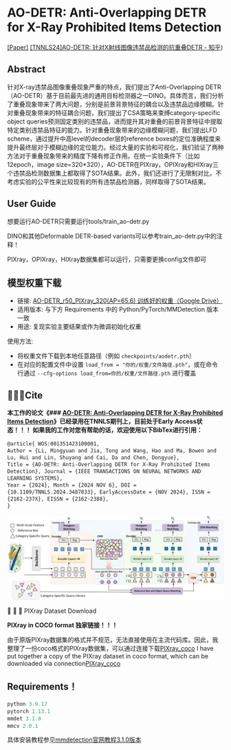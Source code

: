 # **AO-DETR: Anti-Overlapping DETR for X-Ray Prohibited Items Detection**

[[Paper]](https://ieeexplore.ieee.org/document/10746383/)
[[TNNLS24]AO-DETR: 针对X射线图像违禁品检测的抗重叠DETR - 知乎](https://zhuanlan.zhihu.com/p/5403273899))

## Abstract

针对X-ray违禁品图像重叠现象严重的特点，我们提出了Anti-Overlapping DETR （AO-DETR）基于目前最先进的通用目标检测器之一DINO。具体而言，我们分析了重叠现象带来了两大问题，分别是前景背景特征的耦合以及违禁品边缘模糊。针对重叠现象带来的特征耦合问题，我们提出了CSA策略来束缚category-specific object queries预测固定类别的违禁品，进而提升其对重叠的前景背景特征中提取特定类别违禁品特征的能力。针对重叠现象带来的边缘模糊问题，我们提出LFD scheme，通过提升中高level的decoder层的reference boxes的定位准确程度来提升最终层对于模糊边缘的定位能力。经过大量的实验和可视化，我们验证了两种方法对于重叠现象带来的精度下降有修正作用。在统一实验条件下（比如12epoch，image size=320*320），AO-DETR在PIXray，OPIXray和HIXray三个违禁品检测数据集上都取得了SOTA结果。此外，我们还进行了无限制对比，不考虑实验的公平性来比较现有的所有违禁品检测器，同样取得了SOTA结果。

## User Guide

想要运行AO-DETR只需要运行tools/train_ao-detr.py

DINO和其他Deformable DETR-based variants可以参考train_ao-detr.py中的注释！

PIXray，OPIXray，HIXray数据集都可以运行，只需要更换config文件即可

## 模型权重下载

- 链接: [AO-DETR_r50_PIXray_320(AP=65.6) 训练好的权重（Google Drive）](https://drive.google.com/file/d/1zmkMCqTZ4BqtqH1RBSpdhnK6x0DDRExk/view?usp=sharing)
- 适用版本: 与下方 Requirements 中的 Python/PyTorch/MMDetection 版本一致
- 用途: 复现实验主要结果或作为微调初始化权重

使用方法:
- 将权重文件下载到本地任意路径（例如 `checkpoints/aodetr.pth`）
- 在对应的配置文件中设置 `load_from = "你的/权重/文件路径.pth"`，或在命令行通过 `--cfg-options load_from=你的/权重/文件路径.pth` 进行覆盖


## 🎉️🎉️🎉️Cite

**本工作的论文《### [AO-DETR: Anti-Overlapping DETR for X-Ray Prohibited Items Detection](https://ieeexplore.ieee.org/document/10746383/)》已经录用在TNNLS期刊上，目前处于Early Access状态！！！
如果我的工作对您有帮助的话，欢迎使用以下BibTex进行引用：**

```
@article{ WOS:001351423100001, 
Author = {Li, Mingyuan and Jia, Tong and Wang, Hao and Ma, Bowen and Lu, Hui and Lin, Shuyang and Cai, Da and Chen, Dongyue}, 
Title = {AO-DETR: Anti-Overlapping DETR for X-Ray Prohibited Items Detection}, Journal = {IEEE TRANSACTIONS ON NEURAL NETWORKS AND LEARNING SYSTEMS}, 
Year = {2024}, Month = {2024 NOV 6}, DOI = {10.1109/TNNLS.2024.3487833}, EarlyAccessDate = {NOV 2024}, ISSN = {2162-237X}, EISSN = {2162-2388},
}
```

![architecture.jpg](./assets/1733723772081-architecture.jpg)

🚀️ 🚀️ 🚀️ PIXray Dataset Download

**PIXray in COCO format 独家链接！！！**

由于原版PIXray数据集的格式并不规范，无法直接使用在主流代码库。因此，我整理了一份coco格式的PIXray数据集，可以通过连接下载[PIXray_coco](https://drive.google.com/drive/folders/1jkLaB1YVMaxDZ6Qv84ad5zHIXd80thAr?usp=sharing)
I have put together a copy of the PIXray dataset in coco format, which can be downloaded via connection[PIXray_coco](https://drive.google.com/drive/folders/1jkLaB1YVMaxDZ6Qv84ad5zHIXd80thAr?usp=sharing)

## **Requirements！**

```python
python 3.9.17
pytorch 1.13.1
mmdet 3.1.0
mmcv 2.0.1
```

具体安装教程参见[mmdetection官网教程3.1.0版本](https://mmdetection.readthedocs.io/en/v3.1.0/get_started.html)
